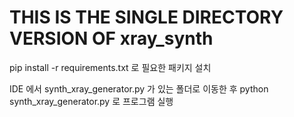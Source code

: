 # THIS IS THE SINGLE DIRECTORY VERSION OF xray_synth

pip install -r requirements.txt 로 필요한 패키지 설치

IDE 에서 synth_xray_generator.py 가 있는 폴더로 이동한 후 
python synth_xray_generator.py 로 프로그램 실행
